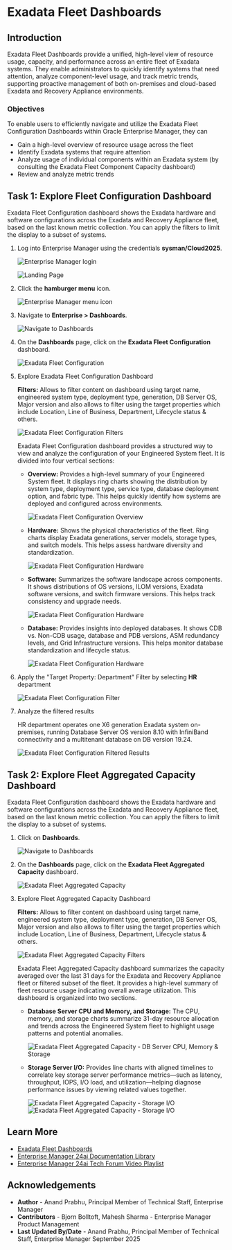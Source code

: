 # Exadata Fleet Dashboards
## Introduction
Exadata Fleet Dashboards provide a unified, high-level view of resource usage, capacity, and performance across an entire fleet of Exadata systems. They enable administrators to quickly identify systems that need attention, analyze component-level usage, and track metric trends, supporting proactive management of both on-premises and cloud-based Exadata and Recovery Appliance environments.

### Objectives
To enable users to efficiently navigate and utilize the Exadata Fleet Configuration Dashboards within Oracle Enterprise Manager, they can
- Gain a high-level overview of resource usage across the fleet
- Identify Exadata systems that require attention
- Analyze usage of individual components within an Exadata system (by consulting the Exadata Fleet Component Capacity dashboard)
- Review and analyze metric trends

## Task 1: Explore Fleet Configuration Dashboard

Exadata Fleet Configuration dashboard shows the Exadata hardware and software configurations across the Exadata and Recovery Appliance fleet, based on the last known metric collection. You can apply the filters to limit the display to a subset of systems.

1. Log into Enterprise Manager using the credentials **sysman/Cloud2025**. 

    ![Enterprise Manager login](images/enterprisemanagerlogin.png " ")

    ![Landing Page](images/landingpage.png " ")

2. Click the **hamburger menu** icon.

    ![Enterprise Manager menu icon](images/navigationmenu.png " ")

3. Navigate to **Enterprise > Dashboards**.

    ![Navigate to Dashboards](images/dashboardsicon.png " ")

4. On the **Dashboards** page, click on the **Exadata Fleet Configuration** dashboard.

    ![Exadata Fleet Configuration](images/dashboardsmenu.png " ")

5. Explore Exadata Fleet Configuration Dashboard 

    **Filters:** Allows to filter content on dashboard using target name, engineered system type, deployment type, generation, DB Server OS, Major version and also allows to filter using the target properties which include Location, Line of Business, Department, Lifecycle status & others. 

    ![Exadata Fleet Configuration Filters](images/efcfilters.png " ")

    Exadata Fleet Configuration dashboard provides a structured way to view and analyze the configuration of your Engineered System fleet. It is divided into four vertical sections:
    
    - **Overview:** Provides a high-level summary of your Engineered System fleet. It displays ring charts showing the distribution by system type, deployment type, service type, database deployment option, and fabric type. This helps quickly identify how systems are deployed and configured across environments.

        ![Exadata Fleet Configuration Overview](images/efc-overview.png " ")

    - **Hardware:** Shows the physical characteristics of the fleet. Ring charts display Exadata generations, server models, storage types, and switch models. This helps assess hardware diversity and standardization.

        ![Exadata Fleet Configuration Hardware](images/efc-hardware.png " ")

    - **Software:** Summarizes the software landscape across components. It shows distributions of OS versions, ILOM versions, Exadata software versions, and switch firmware versions. This helps track consistency and upgrade needs.

        ![Exadata Fleet Configuration Hardware](images/efc-software.png " ")

    - **Database:** Provides insights into deployed databases. It shows CDB vs. Non-CDB usage, database and PDB versions, ASM redundancy levels, and Grid Infrastructure versions. This helps monitor database standardization and lifecycle status.

        ![Exadata Fleet Configuration Hardware](images/efc-database.png " ")


6. Apply the "Target Property: Department" Filter by selecting **HR** department

    ![Exadata Fleet Configuration Filter](images/filterbydepthr.png " ")

7. Analyze the filtered results 

    HR department operates one X6 generation Exadata system on-premises, running Database Server OS version 8.10 with InfiniBand connectivity and a multitenant database on DB version 19.24.

    ![Exadata Fleet Configuration Filtered Results](images/filteredresults.png " ")

## Task 2: Explore Fleet Aggregated Capacity Dashboard

Exadata Fleet Configuration dashboard shows the Exadata hardware and software configurations across the Exadata and Recovery Appliance fleet, based on the last known metric collection. You can apply the filters to limit the display to a subset of systems.

1. Click on  **Dashboards**.

    ![Navigate to Dashboards](images/returndashboards.png " ")

2. On the **Dashboards** page, click on the **Exadata Fleet Aggregated Capacity** dashboard.

    ![Exadata Fleet Aggregated Capacity](images/dashboardsmenux.png " ")

5. Explore Fleet Aggregated Capacity Dashboard 

    **Filters:** Allows to filter content on dashboard using target name, engineered system type, deployment type, generation, DB Server OS, Major version and also allows to filter using the target properties which include Location, Line of Business, Department, Lifecycle status & others. 

    ![Exadata Fleet Aggregated Capacity Filters](images/efac-filters.png " ")

    Exadata Fleet Aggregated Capacity dashboard summarizes the capacity averaged over the last 31 days for the Exadata and Recovery Appliance fleet or filtered subset of the fleet. It provides a high-level summary of fleet resource usage indicating overall average utilization. This dashboard is organized into two sections.
    
    - **Database Server CPU and Memory, and Storage:** The CPU, memory, and storage charts summarize 31-day resource allocation and trends across the Engineered System fleet to highlight usage patterns and potential anomalies.

        ![Exadata Fleet Aggregated Capacity - DB Server CPU, Memory & Storage](images/efac-cpumemorystorage.png " ")

    - **Storage Server I/O:** Provides line charts with aligned timelines to correlate key storage server performance metrics—such as latency, throughput, IOPS, I/O load, and utilization—helping diagnose performance issues by viewing related values together.

        ![Exadata Fleet Aggregated Capacity - Storage I/O](images/efac-storageio.png " ")
        ![Exadata Fleet Aggregated Capacity - Storage I/O](images/efac-storageiox.png " ")



## Learn More

  - [Exadata Fleet Dashboards](https://docs.oracle.com/en/enterprise-manager/cloud-control/enterprise-manager-cloud-control/24.1/emxad/exadata-fleet-dashboards.html)
  - [Enterprise Manager 24ai Documentation Library](https://docs.oracle.com/en/enterprise-manager/cloud-control/enterprise-manager-cloud-control/24.1/index.html)
  - [Enterprise Manager 24ai Tech Forum Video Playlist](https://www.youtube.com/playlist?list=PLiuPvpy8QsiXvGYMP_N3WA6bddXvUH-Y0)

## Acknowledgements
- **Author** - Anand Prabhu, Principal Member of Technical Staff, Enterprise Manager
- **Contributors** - Bjorn Bolltoft, Mahesh Sharma - Enterprise Manager Product Management
- **Last Updated By/Date** - Anand Prabhu, Principal Member of Technical Staff, Enterprise Manager September 2025

